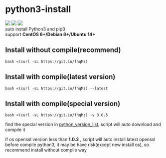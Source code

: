 # python3-install
![](https://img.shields.io/github/stars/Jrohy/python3-install.svg)   ![](https://img.shields.io/github/forks/Jrohy/python3-install.svg) ![](https://img.shields.io/github/license/Jrohy/python3-install.svg)  
auto install Python3 and pip3  
support **CentOS 6+/Debian 8+/Ubuntu 14+**

## Install without compile(recommend)
```
bash <(curl -sL https://git.io/fhqMz)
```

## Install with compile(latest version)
```
bash <(curl -sL https://git.io/fhqMz) --latest
```

## Install with compile(special version)
```
bash <(curl -sL https://git.io/fhqMz) -v 3.6.5
```
find the special version in [python_version_list](https://www.python.org/ftp/python/), script will auto download and compile it   

if os openssl version less than **1.0.2** , script will auto install latest openssl before compile python3, it may be have risk(except new install os), so recommend install without compile way
